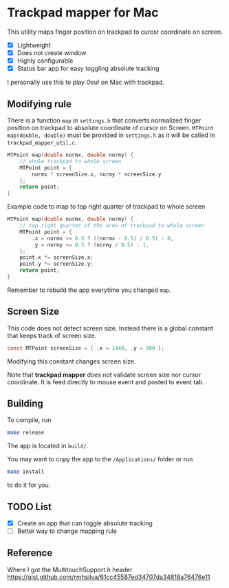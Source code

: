 # Trackpad mapper for Mac

This utility maps finger position on trackpad to curosr coordinate on screen.

- [x] Lightweight
- [x] Does not create window
- [x] Highly configurable
- [x] Status bar app for easy toggling absolute tracking

I personally use this to play Osu! on Mac with trackpad.

## Modifying rule
There is a function `map` in `settings.h` that converts normalized finger
position on trackpad to absolute coordinate of cursor on Screen.
`MTPoint map(double, double)` must be provided in `settings.h` as it will be
called in `trackpad_mapper_util.c`.

```C
MTPoint map(double normx, double normy) {
    // whole trackpad to whole screen
    MTPoint point = {
        normx * screenSize.x, normy * screenSize.y
    };
    return point;
}
```

Example code to map to top right quarter of trackpad to whole screen

```C
MTPoint map(double normx, double normy) {
    // top right quarter of the area of trackpad to whole screen
    MTPoint point = {
        .x = normx >= 0.5 ? ((normx - 0.5) / 0.5) : 0,
        .y = normy <= 0.5 ? (normy / 0.5) : 1,
    };
    point.x *= screenSize.x;
    point.y *= screenSize.y;
    return point;
}
```

Remember to rebuild the app everytime you changed `map`.

## Screen Size
This code does not detect screen size. Instead there is a global constant that
keeps track of screen size.

```C
const MTPoint screenSize = { .x = 1440, .y = 900 };
```

Modifying this constant changes screen size.

Note that **trackpad mapper** does not validate screen size nor cursor
coordinate. It is feed directly to mouse event and posted to event tab.

## Building

To compile, run
```sh
make release
```

The app is located in `build/`.

You may want to copy the app to the `/Applications/` folder or run
```sh
make install
```
to do it for you.

## TODO List

- [x] Create an app that can toggle absolute tracking
- [ ] Better way to change mapping rule

## Reference
Where I got the MultitouchSupport.h header
https://gist.github.com/rmhsilva/61cc45587ed34707da34818a76476e11
